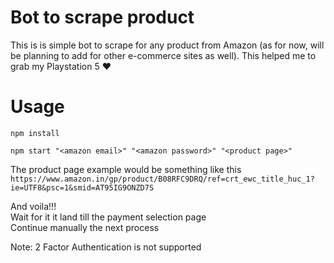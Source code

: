 # Bot to scrape product

This is is simple bot to scrape for any product from Amazon (as for now, will be planning to add for other e-commerce sites as well).
This helped me to grab my Playstation 5 ❤️

# Usage
```
npm install
```
```
npm start "<amazon email>" "<amazon password>" "<product page>"
```
The product page example would be something like this `https://www.amazon.in/gp/product/B08RFC9DRQ/ref=crt_ewc_title_huc_1?ie=UTF8&psc=1&smid=AT95IG9ONZD7S`

And voila!!!<br/>
Wait for it it land till the payment selection page<br/>
Continue manually the next process <br/>

Note: 2 Factor Authentication is not supported
